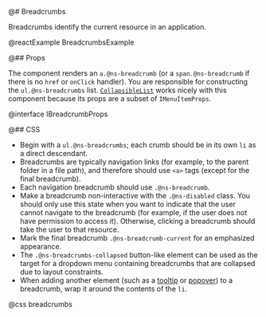 @# Breadcrumbs

Breadcrumbs identify the current resource in an application.

@reactExample BreadcrumbsExample

@## Props

The component renders an `a.@ns-breadcrumb` (or a `span.@ns-breadcrumb` if there is no `href` or
`onClick` handler). You are responsible for constructing the `ul.@ns-breadcrumbs` list.
[`CollapsibleList`](#core/components/collapsible-list) works nicely with this component because its
props are a subset of `IMenuItemProps`.

@interface IBreadcrumbProps

@## CSS

* Begin with a `ul.@ns-breadcrumbs`; each crumb should be in its own `li` as a direct descendant.
* Breadcrumbs are typically navigation links (for example, to the parent folder in a file path), and
therefore should use `<a>` tags (except for the final breadcrumb).
* Each navigation breadcrumb should use `.@ns-breadcrumb`.
* Make a breadcrumb non-interactive with the `.@ns-disabled` class. You should only use this
state when you want to indicate that the user cannot navigate to the breadcrumb (for example, if
the user does not have permission to access it). Otherwise, clicking a breadcrumb should take the
user to that resource.
* Mark the final breadcrumb `.@ns-breadcrumb-current` for an emphasized appearance.
* The `.@ns-breadcrumbs-collapsed` button-like element can be used as the target for a dropdown menu
containing breadcrumbs that are collapsed due to layout constraints.
* When adding another element (such as a [tooltip](#core/components/tooltip) or
[popover](#core/components/popover)) to a breadcrumb, wrap it around the contents of the `li`.

@css breadcrumbs
